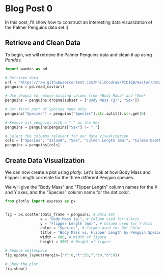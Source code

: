 # Blog Post 0
In this post, I'll show how to construct an interesting data visualization of the Palmer Penguins data set.:) 

## Retrieve and Clean Data
To begin, we will retrieve the Palmer Penguins data and clean it up using *Pandas*. 


```python
import pandas as pd

# Retrieve data
url = "https://raw.githubusercontent.com/PhilChodrow/PIC16B/master/datasets/palmer_penguins.csv"
penguins = pd.read_csv(url)

# Use dropna to remove missing values from *Body Mass* and *Sex*
penguins = penguins.dropna(subset = ["Body Mass (g)", "Sex"])

# Get first part of Species name only 
penguins["Species"] = penguins["Species"].str.split().str.get(0)

# Remove all penguins with a "." as the Sex
penguins = penguins[penguins["Sex"] != "."]

# Select the columns relevant for our data visualization
cols = ["Species", "Island", "Sex", "Culmen Length (mm)", "Culmen Depth (mm)", "Flipper Length (mm)", "Body Mass (g)"]
penguins = penguins[cols]
```

## Create Data Visualization
We can now create a plot using *plotly*. 
Let's look at how Body Mass and Flipper Length correlate for the three different Penguin species.

We will give the "Body Mass" and "Flipper Length" column names for the X and Y axes, and the "Species"
column name for the dot color.



```python
from plotly import express as px


fig = px.scatter(data_frame = penguins, # Data Set
                x = "Body Mass (g)", # Column used for X-Axis 
                y = "Flipper Length (mm)", # Column used for Y-Axis 
                color = "Species", # Column used for Dot Color
                title = "Body Mass vs. Flipper Length by Penguin Species", # Title of plot 
                width = 600, # Width of figure 
                height = 300) # Height of figure 

# Reduce whitespace
fig.update_layout(margin={"r":0,"t":50,"l":0,"b":0})

# Show the plot
fig.show()
```


<div>                            <div id="005d5375-df25-42be-ad94-a6c9348fad71" class="plotly-graph-div" style="height:300px; width:600px;"></div>            <script type="text/javascript">                require(["plotly"], function(Plotly) {                    window.PLOTLYENV=window.PLOTLYENV || {};                                    if (document.getElementById("005d5375-df25-42be-ad94-a6c9348fad71")) {                    Plotly.newPlot(                        "005d5375-df25-42be-ad94-a6c9348fad71",                        [{"hovertemplate":"Species=Adelie<br>Body Mass (g)=%{x}<br>Flipper Length (mm)=%{y}<extra></extra>","legendgroup":"Adelie","marker":{"color":"#636efa","symbol":"circle"},"mode":"markers","name":"Adelie","orientation":"v","showlegend":true,"x":[3750.0,3800.0,3250.0,3450.0,3650.0,3625.0,4675.0,3200.0,3800.0,4400.0,3700.0,3450.0,4500.0,3325.0,4200.0,3400.0,3600.0,3800.0,3950.0,3800.0,3800.0,3550.0,3200.0,3150.0,3950.0,3250.0,3900.0,3300.0,3900.0,3325.0,4150.0,3950.0,3550.0,3300.0,4650.0,3150.0,3900.0,3100.0,4400.0,3000.0,4600.0,3425.0,3450.0,4150.0,3500.0,4300.0,3450.0,4050.0,2900.0,3700.0,3550.0,3800.0,2850.0,3750.0,3150.0,4400.0,3600.0,4050.0,2850.0,3950.0,3350.0,4100.0,3050.0,4450.0,3600.0,3900.0,3550.0,4150.0,3700.0,4250.0,3700.0,3900.0,3550.0,4000.0,3200.0,4700.0,3800.0,4200.0,3350.0,3550.0,3800.0,3500.0,3950.0,3600.0,3550.0,4300.0,3400.0,4450.0,3300.0,4300.0,3700.0,4350.0,2900.0,4100.0,3725.0,4725.0,3075.0,4250.0,2925.0,3550.0,3750.0,3900.0,3175.0,4775.0,3825.0,4600.0,3200.0,4275.0,3900.0,4075.0,2900.0,3775.0,3350.0,3325.0,3150.0,3500.0,3450.0,3875.0,3050.0,4000.0,3275.0,4300.0,3050.0,4000.0,3325.0,3500.0,3500.0,4475.0,3425.0,3900.0,3175.0,3975.0,3400.0,4250.0,3400.0,3475.0,3050.0,3725.0,3000.0,3650.0,4250.0,3475.0,3450.0,3750.0,3700.0,4000.0],"xaxis":"x","y":[181.0,186.0,195.0,193.0,190.0,181.0,195.0,182.0,191.0,198.0,185.0,195.0,197.0,184.0,194.0,174.0,180.0,189.0,185.0,180.0,187.0,183.0,187.0,172.0,180.0,178.0,178.0,188.0,184.0,195.0,196.0,190.0,180.0,181.0,184.0,182.0,195.0,186.0,196.0,185.0,190.0,182.0,190.0,191.0,186.0,188.0,190.0,200.0,187.0,191.0,186.0,193.0,181.0,194.0,185.0,195.0,185.0,192.0,184.0,192.0,195.0,188.0,190.0,198.0,190.0,190.0,196.0,197.0,190.0,195.0,191.0,184.0,187.0,195.0,189.0,196.0,187.0,193.0,191.0,194.0,190.0,189.0,189.0,190.0,202.0,205.0,185.0,186.0,187.0,208.0,190.0,196.0,178.0,192.0,192.0,203.0,183.0,190.0,193.0,184.0,199.0,190.0,181.0,197.0,198.0,191.0,193.0,197.0,191.0,196.0,188.0,199.0,189.0,189.0,187.0,198.0,176.0,202.0,186.0,199.0,191.0,195.0,191.0,210.0,190.0,197.0,193.0,199.0,187.0,190.0,191.0,200.0,185.0,193.0,193.0,187.0,188.0,190.0,192.0,185.0,190.0,184.0,195.0,193.0,187.0,201.0],"yaxis":"y","type":"scatter"},{"hovertemplate":"Species=Chinstrap<br>Body Mass (g)=%{x}<br>Flipper Length (mm)=%{y}<extra></extra>","legendgroup":"Chinstrap","marker":{"color":"#EF553B","symbol":"circle"},"mode":"markers","name":"Chinstrap","orientation":"v","showlegend":true,"x":[3500.0,3900.0,3650.0,3525.0,3725.0,3950.0,3250.0,3750.0,4150.0,3700.0,3800.0,3775.0,3700.0,4050.0,3575.0,4050.0,3300.0,3700.0,3450.0,4400.0,3600.0,3400.0,2900.0,3800.0,3300.0,4150.0,3400.0,3800.0,3700.0,4550.0,3200.0,4300.0,3350.0,4100.0,3600.0,3900.0,3850.0,4800.0,2700.0,4500.0,3950.0,3650.0,3550.0,3500.0,3675.0,4450.0,3400.0,4300.0,3250.0,3675.0,3325.0,3950.0,3600.0,4050.0,3350.0,3450.0,3250.0,4050.0,3800.0,3525.0,3950.0,3650.0,3650.0,4000.0,3400.0,3775.0,4100.0,3775.0],"xaxis":"x","y":[192.0,196.0,193.0,188.0,197.0,198.0,178.0,197.0,195.0,198.0,193.0,194.0,185.0,201.0,190.0,201.0,197.0,181.0,190.0,195.0,181.0,191.0,187.0,193.0,195.0,197.0,200.0,200.0,191.0,205.0,187.0,201.0,187.0,203.0,195.0,199.0,195.0,210.0,192.0,205.0,210.0,187.0,196.0,196.0,196.0,201.0,190.0,212.0,187.0,198.0,199.0,201.0,193.0,203.0,187.0,197.0,191.0,203.0,202.0,194.0,206.0,189.0,195.0,207.0,202.0,193.0,210.0,198.0],"yaxis":"y","type":"scatter"},{"hovertemplate":"Species=Gentoo<br>Body Mass (g)=%{x}<br>Flipper Length (mm)=%{y}<extra></extra>","legendgroup":"Gentoo","marker":{"color":"#00cc96","symbol":"circle"},"mode":"markers","name":"Gentoo","orientation":"v","showlegend":true,"x":[4500.0,5700.0,4450.0,5700.0,5400.0,4550.0,4800.0,5200.0,4400.0,5150.0,4650.0,5550.0,4650.0,5850.0,4200.0,5850.0,4150.0,6300.0,4800.0,5350.0,5700.0,5000.0,4400.0,5050.0,5000.0,5100.0,5650.0,4600.0,5550.0,5250.0,4700.0,5050.0,6050.0,5150.0,5400.0,4950.0,5250.0,4350.0,5350.0,3950.0,5700.0,4300.0,4750.0,5550.0,4900.0,4200.0,5400.0,5100.0,5300.0,4850.0,5300.0,4400.0,5000.0,4900.0,5050.0,4300.0,5000.0,4450.0,5550.0,4200.0,5300.0,4400.0,5650.0,4700.0,5700.0,5800.0,4700.0,5550.0,4750.0,5000.0,5100.0,5200.0,4700.0,5800.0,4600.0,6000.0,4750.0,5950.0,4625.0,5450.0,4725.0,5350.0,4750.0,5600.0,4600.0,5300.0,4875.0,5550.0,4950.0,5400.0,4750.0,5650.0,4850.0,5200.0,4925.0,4875.0,4625.0,5250.0,4850.0,5600.0,4975.0,5500.0,5500.0,4700.0,5500.0,4575.0,5500.0,5000.0,5950.0,4650.0,5500.0,4375.0,5850.0,6000.0,4925.0,4850.0,5750.0,5200.0,5400.0],"xaxis":"x","y":[211.0,230.0,210.0,218.0,215.0,210.0,211.0,219.0,209.0,215.0,214.0,216.0,214.0,213.0,210.0,217.0,210.0,221.0,209.0,222.0,218.0,215.0,213.0,215.0,215.0,215.0,215.0,210.0,220.0,222.0,209.0,207.0,230.0,220.0,220.0,213.0,219.0,208.0,208.0,208.0,225.0,210.0,216.0,222.0,217.0,210.0,225.0,213.0,215.0,210.0,220.0,210.0,225.0,217.0,220.0,208.0,220.0,208.0,224.0,208.0,221.0,214.0,231.0,219.0,230.0,229.0,220.0,223.0,216.0,221.0,221.0,217.0,216.0,230.0,209.0,220.0,215.0,223.0,212.0,221.0,212.0,224.0,212.0,228.0,218.0,218.0,212.0,230.0,218.0,228.0,212.0,224.0,214.0,226.0,216.0,222.0,203.0,225.0,219.0,228.0,215.0,228.0,215.0,210.0,219.0,208.0,209.0,216.0,229.0,213.0,230.0,217.0,230.0,222.0,214.0,215.0,222.0,212.0,213.0],"yaxis":"y","type":"scatter"}],                        {"template":{"data":{"bar":[{"error_x":{"color":"#2a3f5f"},"error_y":{"color":"#2a3f5f"},"marker":{"line":{"color":"#E5ECF6","width":0.5},"pattern":{"fillmode":"overlay","size":10,"solidity":0.2}},"type":"bar"}],"barpolar":[{"marker":{"line":{"color":"#E5ECF6","width":0.5},"pattern":{"fillmode":"overlay","size":10,"solidity":0.2}},"type":"barpolar"}],"carpet":[{"aaxis":{"endlinecolor":"#2a3f5f","gridcolor":"white","linecolor":"white","minorgridcolor":"white","startlinecolor":"#2a3f5f"},"baxis":{"endlinecolor":"#2a3f5f","gridcolor":"white","linecolor":"white","minorgridcolor":"white","startlinecolor":"#2a3f5f"},"type":"carpet"}],"choropleth":[{"colorbar":{"outlinewidth":0,"ticks":""},"type":"choropleth"}],"contour":[{"colorbar":{"outlinewidth":0,"ticks":""},"colorscale":[[0.0,"#0d0887"],[0.1111111111111111,"#46039f"],[0.2222222222222222,"#7201a8"],[0.3333333333333333,"#9c179e"],[0.4444444444444444,"#bd3786"],[0.5555555555555556,"#d8576b"],[0.6666666666666666,"#ed7953"],[0.7777777777777778,"#fb9f3a"],[0.8888888888888888,"#fdca26"],[1.0,"#f0f921"]],"type":"contour"}],"contourcarpet":[{"colorbar":{"outlinewidth":0,"ticks":""},"type":"contourcarpet"}],"heatmap":[{"colorbar":{"outlinewidth":0,"ticks":""},"colorscale":[[0.0,"#0d0887"],[0.1111111111111111,"#46039f"],[0.2222222222222222,"#7201a8"],[0.3333333333333333,"#9c179e"],[0.4444444444444444,"#bd3786"],[0.5555555555555556,"#d8576b"],[0.6666666666666666,"#ed7953"],[0.7777777777777778,"#fb9f3a"],[0.8888888888888888,"#fdca26"],[1.0,"#f0f921"]],"type":"heatmap"}],"heatmapgl":[{"colorbar":{"outlinewidth":0,"ticks":""},"colorscale":[[0.0,"#0d0887"],[0.1111111111111111,"#46039f"],[0.2222222222222222,"#7201a8"],[0.3333333333333333,"#9c179e"],[0.4444444444444444,"#bd3786"],[0.5555555555555556,"#d8576b"],[0.6666666666666666,"#ed7953"],[0.7777777777777778,"#fb9f3a"],[0.8888888888888888,"#fdca26"],[1.0,"#f0f921"]],"type":"heatmapgl"}],"histogram":[{"marker":{"pattern":{"fillmode":"overlay","size":10,"solidity":0.2}},"type":"histogram"}],"histogram2d":[{"colorbar":{"outlinewidth":0,"ticks":""},"colorscale":[[0.0,"#0d0887"],[0.1111111111111111,"#46039f"],[0.2222222222222222,"#7201a8"],[0.3333333333333333,"#9c179e"],[0.4444444444444444,"#bd3786"],[0.5555555555555556,"#d8576b"],[0.6666666666666666,"#ed7953"],[0.7777777777777778,"#fb9f3a"],[0.8888888888888888,"#fdca26"],[1.0,"#f0f921"]],"type":"histogram2d"}],"histogram2dcontour":[{"colorbar":{"outlinewidth":0,"ticks":""},"colorscale":[[0.0,"#0d0887"],[0.1111111111111111,"#46039f"],[0.2222222222222222,"#7201a8"],[0.3333333333333333,"#9c179e"],[0.4444444444444444,"#bd3786"],[0.5555555555555556,"#d8576b"],[0.6666666666666666,"#ed7953"],[0.7777777777777778,"#fb9f3a"],[0.8888888888888888,"#fdca26"],[1.0,"#f0f921"]],"type":"histogram2dcontour"}],"mesh3d":[{"colorbar":{"outlinewidth":0,"ticks":""},"type":"mesh3d"}],"parcoords":[{"line":{"colorbar":{"outlinewidth":0,"ticks":""}},"type":"parcoords"}],"pie":[{"automargin":true,"type":"pie"}],"scatter":[{"marker":{"colorbar":{"outlinewidth":0,"ticks":""}},"type":"scatter"}],"scatter3d":[{"line":{"colorbar":{"outlinewidth":0,"ticks":""}},"marker":{"colorbar":{"outlinewidth":0,"ticks":""}},"type":"scatter3d"}],"scattercarpet":[{"marker":{"colorbar":{"outlinewidth":0,"ticks":""}},"type":"scattercarpet"}],"scattergeo":[{"marker":{"colorbar":{"outlinewidth":0,"ticks":""}},"type":"scattergeo"}],"scattergl":[{"marker":{"colorbar":{"outlinewidth":0,"ticks":""}},"type":"scattergl"}],"scattermapbox":[{"marker":{"colorbar":{"outlinewidth":0,"ticks":""}},"type":"scattermapbox"}],"scatterpolar":[{"marker":{"colorbar":{"outlinewidth":0,"ticks":""}},"type":"scatterpolar"}],"scatterpolargl":[{"marker":{"colorbar":{"outlinewidth":0,"ticks":""}},"type":"scatterpolargl"}],"scatterternary":[{"marker":{"colorbar":{"outlinewidth":0,"ticks":""}},"type":"scatterternary"}],"surface":[{"colorbar":{"outlinewidth":0,"ticks":""},"colorscale":[[0.0,"#0d0887"],[0.1111111111111111,"#46039f"],[0.2222222222222222,"#7201a8"],[0.3333333333333333,"#9c179e"],[0.4444444444444444,"#bd3786"],[0.5555555555555556,"#d8576b"],[0.6666666666666666,"#ed7953"],[0.7777777777777778,"#fb9f3a"],[0.8888888888888888,"#fdca26"],[1.0,"#f0f921"]],"type":"surface"}],"table":[{"cells":{"fill":{"color":"#EBF0F8"},"line":{"color":"white"}},"header":{"fill":{"color":"#C8D4E3"},"line":{"color":"white"}},"type":"table"}]},"layout":{"annotationdefaults":{"arrowcolor":"#2a3f5f","arrowhead":0,"arrowwidth":1},"autotypenumbers":"strict","coloraxis":{"colorbar":{"outlinewidth":0,"ticks":""}},"colorscale":{"diverging":[[0,"#8e0152"],[0.1,"#c51b7d"],[0.2,"#de77ae"],[0.3,"#f1b6da"],[0.4,"#fde0ef"],[0.5,"#f7f7f7"],[0.6,"#e6f5d0"],[0.7,"#b8e186"],[0.8,"#7fbc41"],[0.9,"#4d9221"],[1,"#276419"]],"sequential":[[0.0,"#0d0887"],[0.1111111111111111,"#46039f"],[0.2222222222222222,"#7201a8"],[0.3333333333333333,"#9c179e"],[0.4444444444444444,"#bd3786"],[0.5555555555555556,"#d8576b"],[0.6666666666666666,"#ed7953"],[0.7777777777777778,"#fb9f3a"],[0.8888888888888888,"#fdca26"],[1.0,"#f0f921"]],"sequentialminus":[[0.0,"#0d0887"],[0.1111111111111111,"#46039f"],[0.2222222222222222,"#7201a8"],[0.3333333333333333,"#9c179e"],[0.4444444444444444,"#bd3786"],[0.5555555555555556,"#d8576b"],[0.6666666666666666,"#ed7953"],[0.7777777777777778,"#fb9f3a"],[0.8888888888888888,"#fdca26"],[1.0,"#f0f921"]]},"colorway":["#636efa","#EF553B","#00cc96","#ab63fa","#FFA15A","#19d3f3","#FF6692","#B6E880","#FF97FF","#FECB52"],"font":{"color":"#2a3f5f"},"geo":{"bgcolor":"white","lakecolor":"white","landcolor":"#E5ECF6","showlakes":true,"showland":true,"subunitcolor":"white"},"hoverlabel":{"align":"left"},"hovermode":"closest","mapbox":{"style":"light"},"paper_bgcolor":"white","plot_bgcolor":"#E5ECF6","polar":{"angularaxis":{"gridcolor":"white","linecolor":"white","ticks":""},"bgcolor":"#E5ECF6","radialaxis":{"gridcolor":"white","linecolor":"white","ticks":""}},"scene":{"xaxis":{"backgroundcolor":"#E5ECF6","gridcolor":"white","gridwidth":2,"linecolor":"white","showbackground":true,"ticks":"","zerolinecolor":"white"},"yaxis":{"backgroundcolor":"#E5ECF6","gridcolor":"white","gridwidth":2,"linecolor":"white","showbackground":true,"ticks":"","zerolinecolor":"white"},"zaxis":{"backgroundcolor":"#E5ECF6","gridcolor":"white","gridwidth":2,"linecolor":"white","showbackground":true,"ticks":"","zerolinecolor":"white"}},"shapedefaults":{"line":{"color":"#2a3f5f"}},"ternary":{"aaxis":{"gridcolor":"white","linecolor":"white","ticks":""},"baxis":{"gridcolor":"white","linecolor":"white","ticks":""},"bgcolor":"#E5ECF6","caxis":{"gridcolor":"white","linecolor":"white","ticks":""}},"title":{"x":0.05},"xaxis":{"automargin":true,"gridcolor":"white","linecolor":"white","ticks":"","title":{"standoff":15},"zerolinecolor":"white","zerolinewidth":2},"yaxis":{"automargin":true,"gridcolor":"white","linecolor":"white","ticks":"","title":{"standoff":15},"zerolinecolor":"white","zerolinewidth":2}}},"xaxis":{"anchor":"y","domain":[0.0,1.0],"title":{"text":"Body Mass (g)"}},"yaxis":{"anchor":"x","domain":[0.0,1.0],"title":{"text":"Flipper Length (mm)"}},"legend":{"title":{"text":"Species"},"tracegroupgap":0},"title":{"text":"Body Mass vs. Flipper Length by Penguin Species"},"height":300,"width":600,"margin":{"r":0,"t":50,"l":0,"b":0}},                        {"responsive": true}                    ).then(function(){

var gd = document.getElementById('005d5375-df25-42be-ad94-a6c9348fad71');
var x = new MutationObserver(function (mutations, observer) {{
        var display = window.getComputedStyle(gd).display;
        if (!display || display === 'none') {{
            console.log([gd, 'removed!']);
            Plotly.purge(gd);
            observer.disconnect();
        }}
}});

// Listen for the removal of the full notebook cells
var notebookContainer = gd.closest('#notebook-container');
if (notebookContainer) {{
    x.observe(notebookContainer, {childList: true});
}}

// Listen for the clearing of the current output cell
var outputEl = gd.closest('.output');
if (outputEl) {{
    x.observe(outputEl, {childList: true});
}}

                        })                };                });            </script>        </div>



```python
![cool-visualization.png](/images/cool-visualization.png)
```

    /bin/bash: -c: line 0: syntax error near unexpected token `/images/cool-visualization.png'
    /bin/bash: -c: line 0: `[cool-visualization.png](/images/cool-visualization.png)'


## Woo!
Congratulations. You have now created an interesting visualization! 
